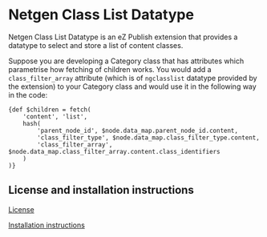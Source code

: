 # Netgen Class List Datatype

Netgen Class List Datatype is an eZ Publish extension that provides a datatype to select and store a list of content classes.

Suppose you are developing a Category class that has attributes which parametrise how fetching of children works. You would add a `class_filter_array` attribute (which is of `ngclasslist` datatype provided by the extension) to your Category class and would use it in the following way in the code:

```
{def $children = fetch(
    'content', 'list',
    hash(
        'parent_node_id', $node.data_map.parent_node_id.content,
        'class_filter_type', $node.data_map.class_filter_type.content,
        'class_filter_array', $node.data_map.class_filter_array.content.class_identifiers
    )
)}
```

## License and installation instructions
[License](LICENSE)

[Installation instructions](doc/INSTALL.md)
